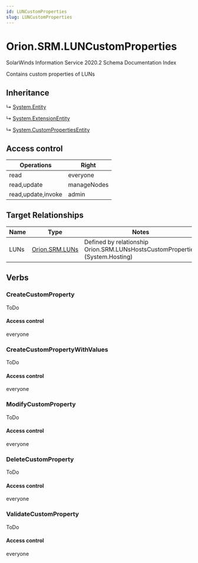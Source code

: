 ```yaml
---
id: LUNCustomProperties
slug: LUNCustomProperties
---
```


# Orion.SRM.LUNCustomProperties

SolarWinds Information Service 2020.2 Schema Documentation Index

Contains custom properties of LUNs

## Inheritance

↳ [System.Entity](./../System/Entity)

↳ [System.ExtensionEntity](./../System/ExtensionEntity)

↳ [System.CustomPropertiesEntity](./../System/CustomPropertiesEntity)

## Access control

| Operations | Right |
| ------ | ------ |
| read | everyone |
| read,update | manageNodes |
| read,update,invoke | admin |

## Target Relationships

| Name | Type | Notes |
| ------ | ------ | ------ |
| LUNs | [Orion.SRM.LUNs](./../Orion.SRM/LUNs) | Defined by relationship Orion.SRM.LUNsHostsCustomProperties (System.Hosting) |

## Verbs

### CreateCustomProperty

ToDo

#### Access control

everyone

### CreateCustomPropertyWithValues

ToDo

#### Access control

everyone

### ModifyCustomProperty

ToDo

#### Access control

everyone

### DeleteCustomProperty

ToDo

#### Access control

everyone

### ValidateCustomProperty

ToDo

#### Access control

everyone

